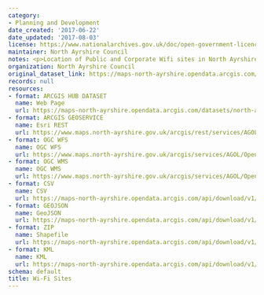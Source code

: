 ```yaml
---
category:
- Planning and Development
date_created: '2017-06-22'
date_updated: '2017-08-03'
license: https://www.nationalarchives.gov.uk/doc/open-government-licence/version/3/
maintainer: North Ayrshire Council
notes: <p>Location of Public and Corporate Wifi sites in North Ayrshire.</p>
organization: North Ayrshire Council
original_dataset_link: https://maps-north-ayrshire.opendata.arcgis.com/datasets/north-ayrshire::wi-fi-sites
records: null
resources:
- format: ARCGIS HUB DATASET
  name: Web Page
  url: https://maps-north-ayrshire.opendata.arcgis.com/datasets/north-ayrshire::wi-fi-sites
- format: ARCGIS GEOSERVICE
  name: Esri REST
  url: https://www.maps.north-ayrshire.gov.uk/arcgis/rest/services/AGOL/Open_Data_Portal2/MapServer/19
- format: OGC WFS
  name: OGC WFS
  url: https://www.maps.north-ayrshire.gov.uk/arcgis/services/AGOL/Open_Data_Portal2/MapServer/WFSServer?request=GetCapabilities&service=WFS
- format: OGC WMS
  name: OGC WMS
  url: https://www.maps.north-ayrshire.gov.uk/arcgis/services/AGOL/Open_Data_Portal2/MapServer/WMSServer?request=GetCapabilities&service=WMS
- format: CSV
  name: CSV
  url: https://maps-north-ayrshire.opendata.arcgis.com/api/download/v1/items/e2a726e2f91747cea0879a0307dd62d2/csv?layers=19
- format: GEOJSON
  name: GeoJSON
  url: https://maps-north-ayrshire.opendata.arcgis.com/api/download/v1/items/e2a726e2f91747cea0879a0307dd62d2/geojson?layers=19
- format: ZIP
  name: Shapefile
  url: https://maps-north-ayrshire.opendata.arcgis.com/api/download/v1/items/e2a726e2f91747cea0879a0307dd62d2/shapefile?layers=19
- format: KML
  name: KML
  url: https://maps-north-ayrshire.opendata.arcgis.com/api/download/v1/items/e2a726e2f91747cea0879a0307dd62d2/kml?layers=19
schema: default
title: Wi-Fi Sites
---
```

